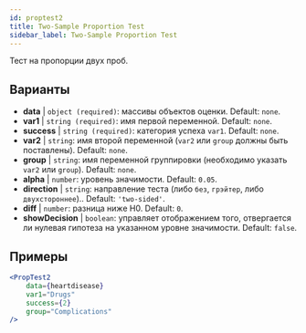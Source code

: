 ```yaml
---
id: proptest2
title: Two-Sample Proportion Test
sidebar_label: Two-Sample Proportion Test
---
```


Тест на пропорции двух проб.

## Варианты

* __data__ | `object (required)`: массивы объектов оценки. Default: `none`.
* __var1__ | `string (required)`: имя первой переменной. Default: `none`.
* __success__ | `string (required)`: категория успеха `var1`. Default: `none`.
* __var2__ | `string`: имя второй переменной (`var2` или `group` должны быть поставлены). Default: `none`.
* __group__ | `string`: имя переменной группировки (необходимо указать `var2` или `group`). Default: `none`.
* __alpha__ | `number`: уровень значимости. Default: `0.05`.
* __direction__ | `string`: направление теста (либо `без`, `грэйтер`, либо `двухстороннее`).. Default: `'two-sided'`.
* __diff__ | `number`: разница ниже H0. Default: `0`.
* __showDecision__ | `boolean`: управляет отображением того, отвергается ли нулевая гипотеза на указанном уровне значимости. Default: `false`.


## Примеры

```jsx live
<PropTest2
    data={heartdisease} 
    var1="Drugs"
    success={2}
    group="Complications"
/>
```
